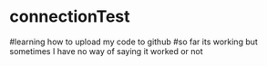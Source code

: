 # connectionTest
#learning how to upload my code to github
#so far its working but sometimes I have no way of saying it worked or not
